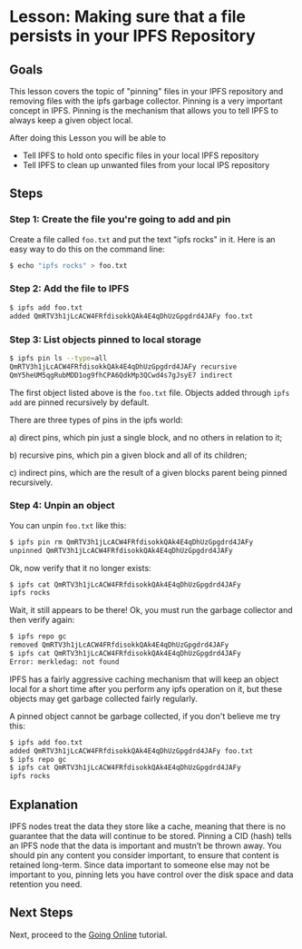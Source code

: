 # Lesson: Making sure that a file persists in your IPFS Repository

## Goals

This lesson covers the topic of "pinning" files in your IPFS repository and removing files with the ipfs garbage collector. Pinning is a very important concept in IPFS. Pinning is the mechanism that allows you to tell IPFS to always keep a given object local.

After doing this Lesson you will be able to
* Tell IPFS to hold onto specific files in your local IPFS repository
* Tell IPFS to clean up unwanted files from your local IPS repository

## Steps

### Step 1: Create the file you're going to add and pin

Create a file called `foo.txt` and put the text "ipfs rocks" in it. Here is an easy way to do this on the command line:

```sh
$ echo "ipfs rocks" > foo.txt
```

### Step 2: Add the file to IPFS

```sh
$ ipfs add foo.txt
added QmRTV3h1jLcACW4FRfdisokkQAk4E4qDhUzGpgdrd4JAFy foo.txt
```

### Step 3: List objects pinned to local storage

```sh
$ ipfs pin ls --type=all
QmRTV3h1jLcACW4FRfdisokkQAk4E4qDhUzGpgdrd4JAFy recursive
QmY5heUM5qgRubMDD1og9fhCPA6QdkMp3QCwd4s7gJsyE7 indirect
```

The first object listed above is the `foo.txt` file. Objects added through `ipfs add` are pinned recursively by default.

There are three types of pins in the ipfs world:

a) direct pins, which pin just a single block, and no others in relation to it;

b) recursive pins, which pin a given block and all of its children;

c) indirect pins, which are the result of a given blocks parent being pinned recursively.

### Step 4: Unpin an object

You can unpin `foo.txt` like this:

```sh
$ ipfs pin rm QmRTV3h1jLcACW4FRfdisokkQAk4E4qDhUzGpgdrd4JAFy
unpinned QmRTV3h1jLcACW4FRfdisokkQAk4E4qDhUzGpgdrd4JAFy
```

Ok, now verify that it no longer exists:

```sh
$ ipfs cat QmRTV3h1jLcACW4FRfdisokkQAk4E4qDhUzGpgdrd4JAFy
ipfs rocks
```

Wait, it still appears to be there! Ok, you must run the garbage collector and then verify again:

```sh
$ ipfs repo gc
removed QmRTV3h1jLcACW4FRfdisokkQAk4E4qDhUzGpgdrd4JAFy
$ ipfs cat QmRTV3h1jLcACW4FRfdisokkQAk4E4qDhUzGpgdrd4JAFy
Error: merkledag: not found
```

IPFS has a fairly aggressive caching mechanism that will keep an object local for a short time after you perform any ipfs operation on it, but these objects may get garbage collected fairly regularly.

A pinned object cannot be garbage collected, if you don't believe me try this:

```sh
$ ipfs add foo.txt
added QmRTV3h1jLcACW4FRfdisokkQAk4E4qDhUzGpgdrd4JAFy foo.txt
$ ipfs repo gc
$ ipfs cat QmRTV3h1jLcACW4FRfdisokkQAk4E4qDhUzGpgdrd4JAFy
ipfs rocks
```

## Explanation

IPFS nodes treat the data they store like a cache, meaning that there is no guarantee that the data will continue to be stored. Pinning a CID (hash) tells an IPFS node that the data is important and mustn’t be thrown away. You should pin any content you consider important, to ensure that content is retained long-term. Since data important to someone else may not be important to you, pinning lets you have control over the disk space and data retention you need.

## Next Steps
Next, proceed to the [Going Online](../../going-online/README.md) tutorial.
